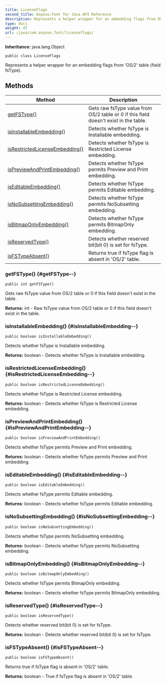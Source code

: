 ```yaml
---
title: LicenseFlags
second_title: Aspose.Font for Java API Reference
description: Represents a helper wrapper for an embedding flags from OS/2 table field fsType.
type: docs
weight: 47
url: /java/com.aspose.font/licenseflags/
---
```

**Inheritance:**
java.lang.Object
```
public class LicenseFlags
```

Represents a helper wrapper for an embedding flags from 'OS/2' table (field fsType).
## Methods

| Method | Description |
| --- | --- |
| [getFSType()](#getFSType--) | Gets raw fsType value from OS/2 table or 0 if this field doesn't exist in the table. |
| [isInstallableEmbedding()](#isInstallableEmbedding--) | Detects whether fsType is Installable embedding. |
| [isRestrictedLicenseEmbedding()](#isRestrictedLicenseEmbedding--) | Detects whether fsType is Restricted License embedding. |
| [isPreviewAndPrintEmbedding()](#isPreviewAndPrintEmbedding--) | Detects whether fsType permits Preview and Print embedding. |
| [isEditableEmbedding()](#isEditableEmbedding--) | Detects whether fsType permits Editable embedding. |
| [isNoSubsettingEmbedding()](#isNoSubsettingEmbedding--) | Detects whether fsType permits NoSubsetting embedding. |
| [isBitmapOnlyEmbedding()](#isBitmapOnlyEmbedding--) | Detects whether fsType permits BitmapOnly embedding. |
| [isReservedType()](#isReservedType--) | Detects whether reserved bit(bit 0) is set for fsType. |
| [isFSTypeAbsent()](#isFSTypeAbsent--) | Returns true if fsType flag is absent in 'OS/2' table. |
### getFSType() {#getFSType--}
```
public int getFSType()
```


Gets raw fsType value from OS/2 table or 0 if this field doesn't exist in the table.

**Returns:**
int - Raw fsType value from OS/2 table or 0 if this field doesn't exist in the table.
### isInstallableEmbedding() {#isInstallableEmbedding--}
```
public boolean isInstallableEmbedding()
```


Detects whether fsType is Installable embedding.

**Returns:**
boolean - Detects whether fsType is Installable embedding.
### isRestrictedLicenseEmbedding() {#isRestrictedLicenseEmbedding--}
```
public boolean isRestrictedLicenseEmbedding()
```


Detects whether fsType is Restricted License embedding.

**Returns:**
boolean - Detects whether fsType is Restricted License embedding.
### isPreviewAndPrintEmbedding() {#isPreviewAndPrintEmbedding--}
```
public boolean isPreviewAndPrintEmbedding()
```


Detects whether fsType permits Preview and Print embedding.

**Returns:**
boolean - Detects whether fsType permits Preview and Print embedding.
### isEditableEmbedding() {#isEditableEmbedding--}
```
public boolean isEditableEmbedding()
```


Detects whether fsType permits Editable embedding.

**Returns:**
boolean - Detects whether fsType permits Editable embedding.
### isNoSubsettingEmbedding() {#isNoSubsettingEmbedding--}
```
public boolean isNoSubsettingEmbedding()
```


Detects whether fsType permits NoSubsetting embedding.

**Returns:**
boolean - Detects whether fsType permits NoSubsetting embedding.
### isBitmapOnlyEmbedding() {#isBitmapOnlyEmbedding--}
```
public boolean isBitmapOnlyEmbedding()
```


Detects whether fsType permits BitmapOnly embedding.

**Returns:**
boolean - Detects whether fsType permits BitmapOnly embedding.
### isReservedType() {#isReservedType--}
```
public boolean isReservedType()
```


Detects whether reserved bit(bit 0) is set for fsType.

**Returns:**
boolean - Detects whether reserved bit(bit 0) is set for fsType.
### isFSTypeAbsent() {#isFSTypeAbsent--}
```
public boolean isFSTypeAbsent()
```


Returns true if fsType flag is absent in 'OS/2' table.

**Returns:**
boolean - True if fsType flag is absent in 'OS/2' table.
